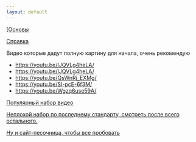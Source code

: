 ```yaml
---
layout: default
---
```



<p><a href="https://learn.javascript.ru/js">[Основы</a></p>
<p> <a href="https://developer.mozilla.org/ru/">Справка</a></p>
<p>Видео которые дадут полную картину для начала, очень рекомендую

*  <a href="https://youtu.be/IJQVLg4heLA/">https://youtu.be/IJQVLg4heLA/<a>
*  <a href="https://youtu.be/IJQVLg4heLA/">https://youtu.be/IJQVLg4heLA/<a>
*  <a href="https://youtu.be/QsWnRj_EXMg/">https://youtu.be/QsWnRj_EXMg/<a>
*  <a href="https://youtu.be/SI-pcE-6f3M/">https://youtu.be/SI-pcE-6f3M/<a>
*  <a href="https://youtu.be/Wgzq6use59A/">https://youtu.be/Wgzq6use59A/<a>
  
</p>
<p>
<a href="https://www.youtube.com/playlist?list=PL363QX7S8MfSxcHzvkNEqMYbOyhLeWwem/">Популярный набор видео </a>
</p>
<p>
<a href="https://www.youtube.com/playlist?list=PLqHlAwsJRxAOpWPtj2T6HhSzX-lKmKV2q">Неплохой набор по последнему стандарту, смотреть после всего остального.</a>
</p> 
 <p><a href="https://jsbin.com">Ну и сайт-песочница, чтобы все пробовать</p>  